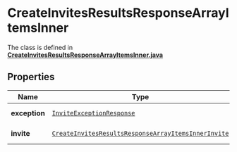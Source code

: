 

# CreateInvitesResultsResponseArrayItemsInner

The class is defined in **[CreateInvitesResultsResponseArrayItemsInner.java](../../src/main/java/org/openapitools/model/CreateInvitesResultsResponseArrayItemsInner.java)**

## Properties

Name | Type | Description | Notes
------------ | ------------- | ------------- | -------------
**exception** | [`InviteExceptionResponse`](InviteExceptionResponse.md) |  |  [optional property]
**invite** | [`CreateInvitesResultsResponseArrayItemsInnerInvite`](CreateInvitesResultsResponseArrayItemsInnerInvite.md) |  |  [optional property]




